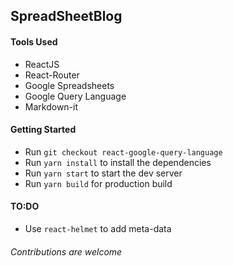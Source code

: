 ## SpreadSheetBlog

#### Tools Used

- ReactJS
- React-Router
- Google Spreadsheets
- Google Query Language
- Markdown-it

#### Getting Started

- Run `git checkout react-google-query-language`
- Run `yarn install` to install the dependencies
- Run `yarn start` to start the dev server
- Run `yarn build` for production build

#### TO:DO

- Use `react-helmet` to add meta-data

###### Contributions are welcome